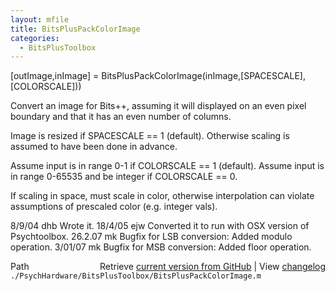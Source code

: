 ```yaml
---
layout: mfile
title: BitsPlusPackColorImage
categories:
  - BitsPlusToolbox
---
```


\[outImage,inImage\] = BitsPlusPackColorImage\(inImage,\[SPACESCALE\],\[COLORSCALE\]\)\)

Convert an image for Bits\+\+, assuming it will
displayed on an even pixel boundary and that
it has an even number of columns.

Image is resized if SPACESCALE == 1 \(default\).
Otherwise scaling is assumed to have been done in advance.

Assume input is in range 0\-1 if COLORSCALE == 1 \(default\).
Assume input is in range 0\-65535 and be integer if COLORSCALE == 0.

If scaling in space, must scale in color, otherwise interpolation
can violate assumptions of prescaled color \(e.g. integer vals\).

8/9/04  dhb     Wrote it.
18/4/05   ejw     Converted it to run with OSX version of Psychtoolbox.
26.2.07   mk      Bugfix for LSB conversion: Added modulo operation.
3/01/07   mk      Bugfix for MSB conversion: Added floor operation.


<div class="code_header" style="text-align:right;">
  <span style="float:left;">Path&nbsp;&nbsp;</span> <span class="counter">Retrieve <a href=
  "https://raw.github.com/Psychtoolbox-3/Psychtoolbox-3/beta/./PsychHardware/BitsPlusToolbox/BitsPlusPackColorImage.m">current version from GitHub</a> | View <a href=
  "https://github.com/Psychtoolbox-3/Psychtoolbox-3/commits/beta/./PsychHardware/BitsPlusToolbox/BitsPlusPackColorImage.m">changelog</a></span>
</div>
<div class="code">
  <code>./PsychHardware/BitsPlusToolbox/BitsPlusPackColorImage.m</code>
</div>
